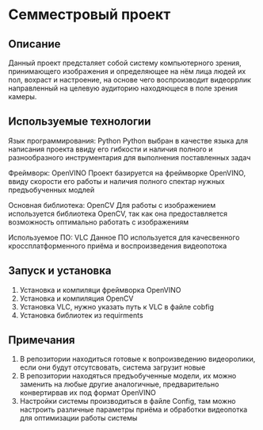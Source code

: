 # Семместровый проект
## Описание
Данный проект предсталяет собой систему компьютерного зрения, принимающего изображения и определяющее на нём лица людей их пол, вохраст и настроение, на основе чего воспроизводит
видеоррлик направленный на целевую аудиторию находяющеся в поле зрения камеры.
## Используемые технологии
Язык программирования: Python
Python выбран в качестве языка для написания проекта ввиду его гибкости и наличия полного и разнообразного инструментария для выполнения поставленных задач

Фреймворк: OpenVINO
Проект базируется на фреймворке OpenVINO, ввиду скорости его работы и наличия полного спектар нужных предъобученных модлей 

Основная библиотека: OpenCV
Для работы с изображением используется библиотека OpenCV, так как она предоставляется возможность оптимально работать с изображениям

Используемое ПО: VLC
Данное ПО используется для качесвенного кроссплатформенного приёма и воспроизведения видеопотока


## Запуск и установка
1. Установка и компиляци фреймворка OpenVINO
2. Установка и компиляция OpenCV
3. Установка VLC, нужно указать путь к VLC в файле cobfig
4. Установка библиотек из requirments 


## Примечания
1. В репозитории находиться готовые к вопроизведению видеоролики, если они будут отсутсвовать, система загрузит новые
2. В репозитории находяться предъобученные модели, их можно заменить на любые другие аналогичные, предварительно конвертирвав их под формат OpenVINO
2. Настройки системы производиться в файле Config, там можно настроить различные параметры приёма и обработки видеопотка для оптимизации работы системы
